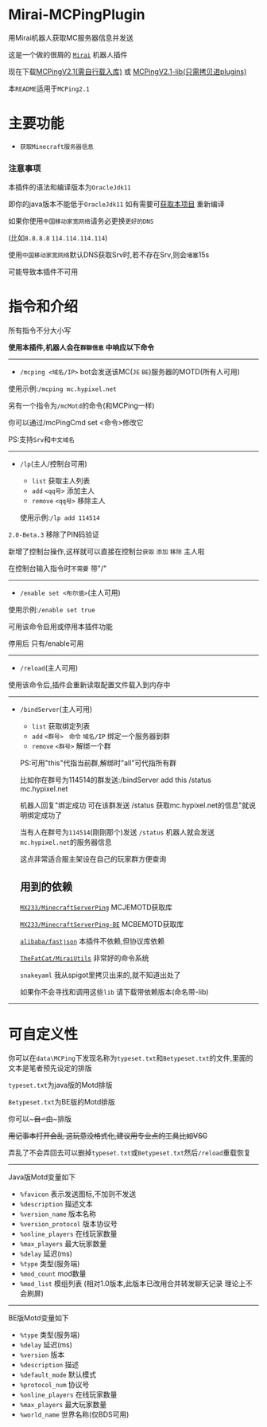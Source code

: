 # Mirai-MCPingPlugin
用Mirai机器人获取MC服务器信息并发送

这是一个做的很屑的 [`Mirai`](https://github.com/mamoe/mirai) 机器人插件

现在下载[MCPingV2.1(需自行载入库)](https://github.com/MX233/Mirai-MCPingPlugin/releases/download/v2.1/MCPingV2.1.jar) 或 
[MCPingV2.1-lib(只需拷贝进plugins)](https://github.com/MX233/Mirai-MCPingPlugin/releases/download/v2.1/MCPingV2.1-lib.jar)

本`README`适用于`MCPing2.1`

# 主要功能
- `获取Minecraft服务器信息`

### 注意事项

本插件的语法和编译版本为`OracleJdk11` 

即你的java版本不能低于`OracleJdk11`  如有需要可[获取本项目](https://github.com/MX233/Mirai-MCPingPlugin) 重新编译

如果你使用`中国移动家宽网络`请务必更换`更好的DNS`

(比如`8.8.8.8` `114.114.114.114`)

使用`中国移动家宽网络`默认DNS获取Srv时,若不存在Srv,则会`堵塞`15s

可能导致本插件不可用

# 指令和介绍
所有指令不分大小写

**使用本插件,机器人会在`群聊信息` 中响应以下命令**
***
- `/mcping <域名/IP>` bot会发送该MC(`JE` `BE`)服务器的MOTD(所有人可用)

使用示例:`/mcping mc.hypixel.net`

另有一个指令为`/mcMotd`的命令(和MCPing一样) 

你可以通过/mcPingCmd set <命令>修改它 

PS:支持`Srv`和`中文域名`

***
- `/lp`(主人/控制台可用)
     * `list` 获取主人列表
     * `add` `<qq号>` 添加主人
     * `remove` `<qq号>` 移除主人
     
     使用示例:`/lp add 114514`

`2.0-Beta.3` 移除了PIN码验证

新增了控制台操作,这样就可以直接在控制台`获取` `添加` `移除` 主人啦

在控制台输入指令时`不需要` 带"/"

***

- `/enable set <布尔值>`(主人可用)

使用示例:`/enable set true`

可用该命令启用或停用本插件功能

停用后 只有/enable可用
***
- `/reload`(主人可用)

使用该命令后,插件会重新读取配置文件载入到内存中
***
- `/bindServer`(主人可用)
     * `list` 获取绑定列表
     * `add` `<群号> ` `命令` `域名/IP` 绑定一个服务器到群
     * `remove` `<群号>` 解绑一个群
     
     PS:可用"this"代指当前群,解绑时"all"可代指所有群
     
     比如你在群号为114514的群发送:/bindServer add this /status mc.hypixel.net
     
     机器人回复"绑定成功 可在该群发送 /status 获取mc.hypixel.net的信息"就说明绑定成功了
     
     当有人在群号为`114514`(刚刚那个)发送 `/status` 机器人就会发送`mc.hypixel.net`的服务器信息
     
     这点非常适合服主架设在自己的玩家群方便查询
         
     ## 用到的依赖
     [`MX233/MinecraftServerPing`](https://github.com/MX233/MinecraftServerPing/releases/tag/MinecraftServerPingV1.0) MCJEMOTD获取库
     
     [`MX233/MinecraftServerPing-BE`](https://github.com/MX233/MinecraftServerPing-BE) MCBEMOTD获取库
     
     [`alibaba/fastjson`](https://github.com/alibaba/fastjson) 本插件不依赖,但协议库依赖
     
     [`TheFatCat/MiraiUtils`](https://github.com/MrXiaoM/MiraiUtils) 非常好的命令系统
     
     `snakeyaml` 我从spigot里拷贝出来的,就不知道出处了
     
     如果你不会寻找和调用这些`lib` 请下载带依赖版本(命名带-lib)
***
# 可自定义性
你可以在`data\MCPing`下发现名称为`typeset.txt`和`Betypeset.txt`的文件,里面的文本是笔者预先设定的排版

`typeset.txt`为java版的Motd排版

`Betypeset.txt`为BE版的Motd排版

你可以~~~自♂由~~~排版

~~用记事本打开会乱 这玩意没格式化,建议用专业点的工具比如VSC~~

弄乱了不会弄回去可以删掉`typeset.txt`或`Betypeset.txt`然后`/reload`重载恢复
***
Java版Motd变量如下

- `%favicon` 表示发送图标,不加则不发送
- `%description` 描述文本
- `%version_name` 版本名称
- `%version_protocol` 版本协议号
- `%online_players` 在线玩家数量
- `%max_players` 最大玩家数量
- `%delay` 延迟(ms)
- `%type` 类型(服务端)
- `%mod_count` mod数量
- `%mod_list` 模组列表 (相对1.0版本,此版本已改用合并转发聊天记录 理论上不会刷屏)
***
BE版Motd变量如下
- `%type` 类型(服务端)
- `%delay` 延迟(ms)
- `%version` 版本
- `%description` 描述
- `%default_mode` 默认模式
- `%protocol_num` 协议号
- `%online_players` 在线玩家数量
- `%max_players` 最大玩家数量
- `%world_name` 世界名称(仅BDS可用)
